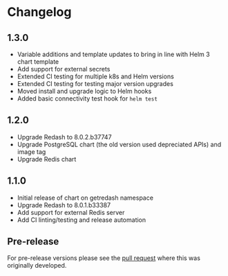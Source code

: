# Changelog

## 1.3.0

- Variable additions and template updates to bring in line with Helm 3 chart template
- Add support for external secrets
- Extended CI testing for multiple k8s and Helm versions
- Extended CI testing for testing major version upgrades
- Moved install and upgrade logic to Helm hooks
- Added basic connectivity test hook for `helm test`

## 1.2.0

- Upgrade Redash to 8.0.2.b37747
- Upgrade PostgreSQL chart (the old version used depreciated APIs) and image tag
- Upgrade Redis chart

## 1.1.0

- Initial release of chart on getredash namespace
- Upgrade Redash to 8.0.1.b33387
- Add support for external Redis server
- Add CI linting/testing and release automation

## Pre-release

For pre-release versions please see the [pull request](https://github.com/helm/charts/pull/5071) where this was originally developed.
